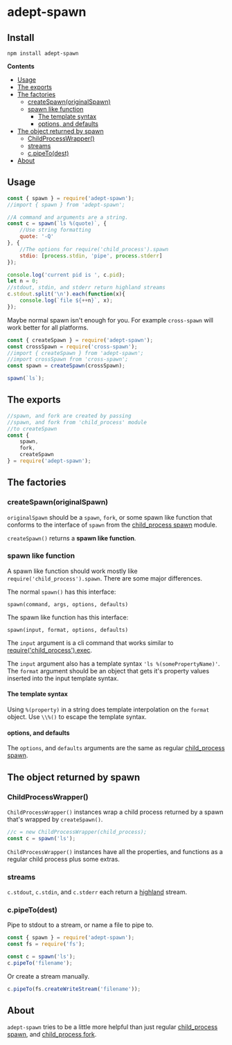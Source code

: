 adept-spawn
====

Install
---

`npm install adept-spawn`

<!-- START doctoc generated TOC please keep comment here to allow auto update -->
<!-- DON'T EDIT THIS SECTION, INSTEAD RE-RUN doctoc TO UPDATE -->
**Contents**

- [Usage](#usage)
- [The exports](#the-exports)
- [The factories](#the-factories)
  - [createSpawn(originalSpawn)](#createspawnoriginalspawn)
  - [spawn like function](#spawn-like-function)
    - [The template syntax](#the-template-syntax)
    - [options, and defaults](#options-and-defaults)
- [The object returned by spawn](#the-object-returned-by-spawn)
  - [ChildProcessWrapper()](#childprocesswrapper)
  - [streams](#streams)
  - [c.pipeTo(dest)](#cpipetodest)
- [About](#about)

<!-- END doctoc generated TOC please keep comment here to allow auto update -->

Usage
---

```javascript
const { spawn } = require('adept-spawn');
//import { spawn } from 'adept-spawn';

//A command and arguments are a string.
const c = spawn(`ls %(quote)`, {
    //Use string formatting
    quote: '-Q'
}, {
    //The options for require('child_process').spawn
    stdio: [process.stdin, 'pipe', process.stderr]
});

console.log('current pid is ', c.pid);
let n = 0;
//stdout, stdin, and stderr return highland streams
c.stdout.split('\n').each(function(x){
    console.log(`file ${++n}`, x);
});
```

Maybe normal spawn isn't enough for you. For example `cross-spawn` will work better for all platforms.

```javascript
const { createSpawn } = require('adept-spawn');
const crossSpawn = require('cross-spawn');
//import { createSpawn } from 'adept-spawn';
//import crossSpawn from 'cross-spawn';
const spawn = createSpawn(crossSpawn);

spawn(`ls`);
```

The exports
----

```javascript
//spawn, and fork are created by passing
//spawn, and fork from 'child_process' module
//to createSpawn
const {
    spawn,
    fork,
    createSpawn
} = require('adept-spawn');
```

The factories
------

### createSpawn(originalSpawn)

`originalSpawn` should be a `spawn`, `fork`, or some spawn like function that conforms to the interface of `spawn` from the [child_process spawn](https://nodejs.org/api/child_process.html#child_process_child_process_spawn_command_args_options) module.

`createSpawn()` returns a **spawn like function**.

### spawn like function

A spawn like function should work mostly like `require('child_process').spawn`. There are some major differences.

The normal `spawn()` has this interface:

`spawn(command, args, options, defaults)`

The spawn like function has this interface:

`spawn(input, format, options, defaults)`

The `input` argument is a cli command that works similar to [require('child_process').exec](https://nodejs.org/api/child_process.html#child_process_child_process_exec_command_options_callback).

The `input` argument also has a template syntax `'ls %(somePropertyName)'`. The `format` argument should be an object that gets it's property values inserted into the input template syntax.

#### The template syntax

Using `%(property)` in a string does template interpolation on the `format` object. Use `\\%()` to escape the template syntax.

#### options, and defaults

The `options`, and `defaults` arguments are the same as regular [child_process spawn](https://nodejs.org/api/child_process.html#child_process_child_process_spawn_command_args_options).


The object returned by spawn
---------------

### ChildProcessWrapper()

`ChildProcessWrapper()` instances wrap a child process returned by a spawn that's wrapped by `createSpawn()`.


```javascript
//c = new ChildProcessWrapper(child_process);
const c = spawn('ls');
```

`ChildProcessWrapper()` instances have all the properties, and functions as a regular child process plus some extras.

### streams

`c.stdout`, `c.stdin`, and `c.stderr` each return a [highland](http://highlandjs.org/) stream.

### c.pipeTo(dest)

Pipe to stdout to a stream, or name a file to pipe to.

```javascript
const { spawn } = require('adept-spawn');
const fs = require('fs');

const c = spawn('ls');
c.pipeTo('filename');
```
Or create a stream manually.
```javascript
c.pipeTo(fs.createWriteStream('filename'));
```

About
---

`adept-spawn` tries to be a little more helpful than just regular [child_process spawn](https://nodejs.org/api/child_process.html#child_process_child_process_spawn_command_args_options), and [child_process fork](https://nodejs.org/api/child_process.html#child_process_child_process_fork_modulepath_args_options).
